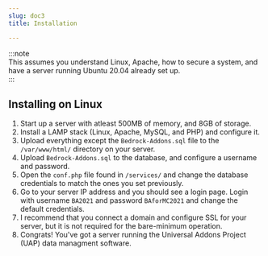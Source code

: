 ```yaml
---
slug: doc3
title: Installation

---
```

:::note  
This assumes you understand Linux, Apache, how to secure a system, and have a server running Ubuntu 20.04 already set up.  
:::

## Installing on Linux

1. Start up a server with atleast 500MB of memory, and 8GB of storage.
2. Install a LAMP stack (Linux, Apache, MySQL, and PHP) and configure it.
3. Upload everything except the `Bedrock-Addons.sql` file to the `/var/www/html/` directory on your server.
4. Upload `Bedrock-Addons.sql` to the database, and configure a username and password.
5. Open the `conf.php` file found in `/services/` and change the database credentials to match the ones you set previously.
6. Go to your server IP address and you should see a login page. Login with username `BA2021` and password `BAforMC2021` and change the default credentials.
7. I recommend that you connect a domain and configure SSL for your server, but it is not required for the bare-minimum operation.
8. Congrats! You've got a server running the Universal Addons Project (UAP) data managment software.